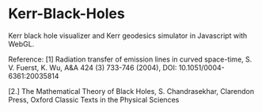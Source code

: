 # Kerr-Black-Holes
Kerr black hole visualizer and Kerr geodesics simulator in Javascript with WebGL.

Reference:
[1] Radiation transfer of emission lines in curved space-time, S. V. Fuerst, K. Wu, A&A 424 (3) 733-746 (2004), DOI: 10.1051/0004-6361:20035814

[2.] The Mathematical Theory of Black Holes, S. Chandrasekhar, Clarendon Press, Oxford Classic Texts in the Physical Sciences
